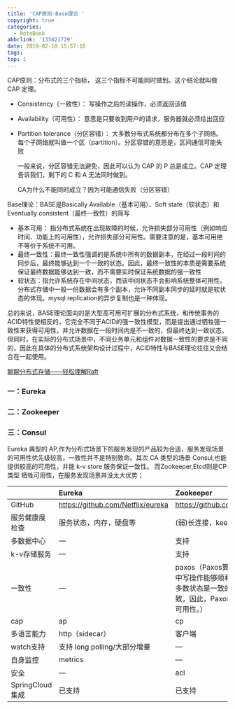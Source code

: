 ```yaml
---
title: 'CAP原则-Base理论 '
copyright: true
categories:
  - NoteBook
abbrlink: '133821729'
date: 2019-02-10 15:57:16
tags:
top: 1
---
```


CAP原则：分布式的三个指标， 这三个指标不可能同时做到。这个结论就叫做 CAP 定理。 

- Consistency（一致性）： 写操作之后的读操作，必须返回该值 

- Availability（可用性）： 意思是只要收到用户的请求，服务器就必须给出回应 

- Partition tolerance（分区容错）： 大多数分布式系统都分布在多个子网络。每个子网络就叫做一个区（partition）。分区容错的意思是，区间通信可能失败   

   一般来说，分区容错无法避免，因此可以认为 CAP 的 P 总是成立。CAP 定理告诉我们，剩下的 C 和 A 无法同时做到。 

  CA为什么不能同时成立？因为可能通信失败（分区容错）

Base理论：BASE是Basically Available（基本可用）、Soft state（软状态）和Eventually consistent（最终一致性）的简写 

- 基本可用： 指分布式系统在出现故障的时候，允许损失部分可用性（例如响应时间、功能上的可用性），允许损失部分可用性。需要注意的是，基本可用绝不等价于系统不可用。 
- 最终一致性：最终一致性强调的是系统中所有的数据副本，在经过一段时间的同步后，最终能够达到一个一致的状态。因此，最终一致性的本质是需要系统保证最终数据能够达到一致，而不需要实时保证系统数据的强一致性
- 软状态：指允许系统存在中间状态，而该中间状态不会影响系统整体可用性。分布式存储中一般一份数据会有多个副本，允许不同副本同步的延时就是软状态的体现。mysql replication的异步复制也是一种体现。

 总的来说，BASE理论面向的是大型高可用可扩展的分布式系统，和传统事务的ACID特性使相反的，它完全不同于ACID的强一致性模型，而是提出通过牺牲强一致性来获得可用性，并允许数据在一段时间内是不一致的，但最终达到一致状态。但同时，在实际的分布式场景中，不同业务单元和组件对数据一致性的要求是不同的，因此在具体的分布式系统架构设计过程中，ACID特性与BASE理论往往又会结合在一起使用。

[聊聊分布式存储——轻松理解Raft](http://raft.taillog.cn//)

### 一：Eureka
### 二：Zookeeper
### 三：Consul

 Eureka 典型的 AP,作为分布式场景下的服务发现的产品较为合适，服务发现场景的可用性优先级较高，一致性并不是特别致命。其次 CA 类型的场景 Consul,也能提供较高的可用性，并能 k-v store 服务保证一致性。 而Zookeeper,Etcd则是CP类型 牺牲可用性，在服务发现场景并没太大优势；

|                 | Eureka                                                       | Zookeeper                                                    | Consul                              |
| --------------- | :----------------------------------------------------------- | :----------------------------------------------------------- | ----------------------------------- |
| GitHub          | [https:/](https://github.com/apache/zookeeper)[/github.com/Netflix/eureka](https://github.com/Netflix/eureka) | https://github.com/apache/zookeeper                          | https://github.com/hashicorp/consul |
| 服务健康度检查  | 服务状态，内存，硬盘等                                       | (弱)长连接，keepalive                                        | 连接心跳                            |
| 多数据中心      | —                                                            | 支持                                                         | 支持                                |
| k-v存储服务     | —                                                            | 支持                                                         | 支持                                |
| 一致性          | —                                                            | paxos（Paxos算法是保证在分布式系统中写操作能够顺利进行，保证系统中大多数状态是一致的，没有机会看到不一致，因此，Paxos算法的特点是一致性>可用性。） | rafthttp://raft.taillog.cn/         |
| cap             | ap                                                           | cp                                                           | ca                                  |
| 多语言能力      | http（sidecar）                                              | 客户端                                                       | 支持http和dns                       |
| watch支持       | 支持 long polling/大部分增量                                 | —                                                            | metrics                             |
| 自身监控        | metrics                                                      | —                                                            | metrics                             |
| 安全            | —                                                            | acl                                                          | acl /https                          |
| SpringCloud集成 | 已支持                                                       | 已支持                                                       | 已支持                              |

